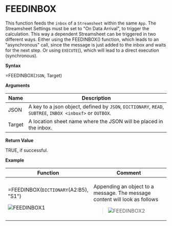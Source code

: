 # FEEDINBOX

This function feeds the `inbox` of a `Streamsheet` within the same
`App`. The Streamsheet Settings must be set to "On Data Arrival", to
trigger the calculation. This way a dependent Streamsheet can be
triggered in two different ways. Either using the FEEDINBOX() function,
which leads to an "asynchronous" call, since the message is just added
to the inbox and waits for the next step. Or using `EXECUTE`(), which
will lead to a direct execution (synchronous).

**Syntax**

=FEEDINBOX(`JSON`, Target)

**Arguments**

| Name   | Description                                                                                               |
|--------|-----------------------------------------------------------------------------------------------------------|
| JSON   | A key to a json object, defined by `JSON`, `DICTIONARY`, `READ`, `SUBTREE`, `INBOX <inboxf>` or `OUTBOX`. |
| Target | A location sheet name where the JSON will be placed in the inbox.                                         |

**Return Value**

TRUE, if successful.

**Example**

<table>
<colgroup>
<col style="width: 50%" />
<col style="width: 50%" />
</colgroup>
<thead>
<tr class="header">
<th>Function</th>
<th>Comment</th>
</tr>
</thead>
<tbody>
<tr class="odd">
<td><p>=FEEDINBOX(<code class="interpreted-text" role="ref">DICTIONARY</code>(<span class="blue">A2:B5</span>), "S1")</p>
<p><img src="/images/FEEDINBOX1.PNG" alt="FEEDINBOX1" /></p></td>
<td><p>Appending an object to a message. The message content will look as follows</p>
<blockquote>
<p><img src="/images/FEEDINBOX2.PNG" alt="FEEDINBOX2" /></p>
</blockquote></td>
</tr>
</tbody>
</table>
